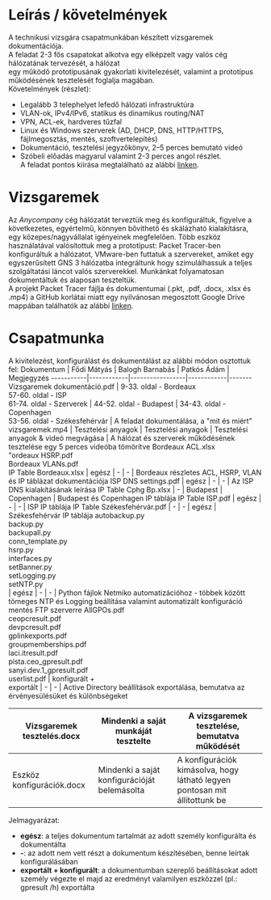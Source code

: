 # Leírás / követelmények
A technikusi vizsgára csapatmunkában készített vizsgaremek dokumentációja.  
A feladat 2-3 fős csapatokat alkotva egy elképzelt vagy valós cég hálózatának tervezését, a hálózat  
egy működő prototípusának gyakorlati kivitelezését, valamint a prototípus működésének tesztelését foglalja magában.  
Követelmények (részlet):  
- Legalább 3 telephelyet lefedő hálózati infrastruktúra  
- VLAN-ok, IPv4/IPv6, statikus és dinamikus routing/NAT  
- VPN, ACL-ek, hardveres tűzfal  
- Linux és Windows szerverek (AD, DHCP, DNS, HTTP/HTTPS, fájlmegosztás, mentés, szoftvertelepítés)  
- Dokumentáció, tesztelési jegyzőkönyv, 2–5 perces bemutató videó  
- Szóbeli előadás magyarul valamint 2-3 perces angol részlet.  
A feladat pontos kiírása megtalálható az alábbi [linken](https://api.ikk.hu/v1/media/documents/9215?filename=Informatikai-rendszer-%C3%A9s-alkalmaz%C3%A1s-%C3%BCzemeltet%C5%91-technikus-2023.11.21.-v3.pdf).  

# Vizsgaremek
Az *Anycompany* cég hálózatát terveztük meg és konfiguráltuk, figyelve a következetes, egyértelmű, könnyen bővíthető és skálázható kialakításra, egy közepes/nagyvállalat igényeinek megfelelően. Több eszköz használatával valósítottuk meg a prototípust: Packet Tracer-ben konfiguráltuk a hálózatot, VMware-ben futtatuk a szervereket, amiket egy egyszerűsített GNS 3 hálózatba integráltunk hogy szimulálhassuk a teljes szolgáltatási láncot valós szerverekkel. Munkánkat folyamatosan dokumentáltuk és alaposan teszteltük.  
A projekt Packet Tracer fájlja és dokumentumai (.pkt, .pdf, .docx, .xlsx és .mp4) a GitHub korlátai miatt egy nyilvánosan megosztott Google Drive mappában találhatók az alábbi [linken](https://drive.google.com/drive/folders/1kZVuYyWo8l51ZAn8TTIY-e1C415ShiCt?usp=sharing).

# Csapatmunka
A kivitelezést, konfigurálást és dokumentálást az alábbi módon osztottuk fel:
Dokumentum | Fődi Mátyás | Balogh Barnabás | Patkós Ádám | Megjegyzés
-----------|------------|-----------------|------------|-------
Vizsgaremek dokumentáció.pdf | 9-33. oldal - Bordeaux<br>57-60. oldal - ISP<br>61-74. oldal - Szerverek | 44-52. oldal - Budapest  | 34-43. oldal - Copenhagen<br>53-56. oldal - Székesfehérvár | A feladat dokumentálása, a "mit és miért"
vizsgaremek.mp4 | Tesztelési anyagok | Tesztelési anyagok | Tesztelési anyagok & videó megvágása  | A hálózat és szerverek működésének tesztelése egy 5 perces videóba tömörítve
Bordeaux ACL.xlsx<br>"ordeaux HSRP.pdf<br>Bordeaux VLANs.pdf<br>IP Table Bordeaux.xlsx | egész | - | - | Bordeaux részletes ACL, HSRP, VLAN és IP táblázat dokumentációja 
ISP DNS settings.pdf | egész | - | - | Az ISP DNS kialakításának leírása
IP Table Cphg Bp.xlsx | - | Budapest | Copenhagen | Budapest és Copenhagen IP táblája
IP Table ISP.pdf | egész | - | - | ISP IP táblája
IP Table Székesfehérvár.pdf | - | - | egész | Székesfehérvár IP táblája
autobackup.py<br>backup.py<br>backupall.py<br>conn_template.py<br>hsrp.py<br>interfaces.py<br>setBanner.py<br>setLogging.py<br>setNTP.py<br> | egész | - | - | Python fájlok Netmiko automatizációhoz - többek között tömeges NTP és Logging beállítása valamint automatizált konfiguráció mentés FTP szerverre
AllGPOs.pdf<br>ceopcresult.pdf<br>devpcresult.pdf<br>gplinkexports.pdf<br>groupmemberships.pdf<br>laci.itresult.pdf<br>pista.ceo_gpresult.pdf<br>sanyi.dev.1_gpresult.pdf<br>userlist.pdf | konfigurált +<br>exportált | - | - | Active Directory beállítások exportálása, bemutatva az érvényesülésüket és különbségeket

Vizsgaremek tesztelés.docx | Mindenki a saját munkáját tesztelte | A vizsgaremek tesztelése, bemutatva működését
------|-------|---------
Eszköz konfigurációk.docx | Mindenki a saját konfigurációját belemásolta | A konfigurációk kimásolva, hogy látható legyen pontosan mit állítottunk be

Jelmagyarázat:
- **egész**: a teljes dokumentum tartalmát az adott személy konfigurálta és dokumentálta
- **-**: az adott nem vett részt a dokumentum készítésében, benne leírtak konfigurálásában
- **exportált + konfigurált**: a dokumentumban szereplő beállításokat adott személy végezte el majd az eredményt valamilyen eszközzel (pl.: gpresult /h) exportálta
